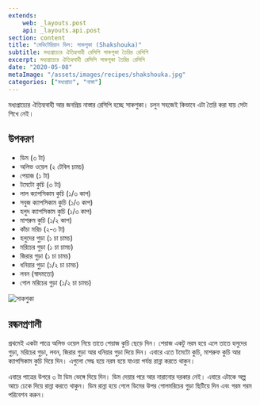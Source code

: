 ```yaml
---
extends:
    web: _layouts.post
    api: _layouts.api.post
section: content
title: "মেডিটেরিয়ান ডিস: সাকশুকা (Shakshouka)"
subtitle: মধ্যপ্রাচ্যের ঐতিহ্যবাহী রেসিপি সাকশুকা তৈরির রেসিপি
excerpt: মধ্যপ্রাচ্যের ঐতিহ্যবাহী রেসিপি সাকশুকা তৈরির রেসিপি
date: "2020-05-08"
metaImage: "/assets/images/recipes/shakshouka.jpg"
categories: ["মধ্যপ্রাচ্য", "নাস্তা"]
---
```


মধ্যপ্রাচ্যের ঐতিহ্যবাহী আর জনপ্রিয় নাস্তার রেসিপি হচ্ছে সাকশুকা। চলুন সহজেই কিভাবে এটা তৈরি করা যায় সেটা
শিখে নেই।

## উপকরণ

- ডিম (৩ টা)
- অলিভ ওয়েল (২ টেবিল চামচ)
- পেয়াজ (১ টা)
- টমেটো কুচি (৩ টা)
- লাল ক্যাপসিকাম কুচি (১/৩ কাপ)
- সবুজ ক্যাপসিকাম কুচি (১/৩ কাপ)
- হলুদ ক্যাপসিকাম কুচি (১/৩ কাপ)
- মাশরুম কুচি (১/২ কাপ)
- কাঁচা মরিচ (২-৩ টা)
- হলুদের গুড়া (১ চা চামচ)
- মরিচের গুড়া (১ চা চামচ)
- জিরার গুড়া (১ চা চামচ)
- ধনিয়ার গুড়া (১/২ চা চামচ)
- লবন (স্বাদমতো)
- গোল মরিচের গুড়া (১/২ চা চামচ)

![সাকশুকা](/assets/images/recipes/shakshouka.jpg)

## রন্ধনপ্রণালী

প্রথমেই একটা পাত্রে অলিভ ওয়েল নিয়ে তাতে পেয়াজ কুচি ছেড়ে দিন। পেয়াজ একটু নরম হয়ে এলে তাতে হলুদের গুড়া,
মরিচের গুড়া, লবন, জিরার গুড়া আর ধনিয়ার গুড়া দিয়ে দিন। এবারে এতে টমেটো কুচি, মাশরুফ কুচি আর ক্যাপসিকাম
কুচি দিয়ে দিন। এগুলো সেদ্ধ হয়ে নরম হয়ে যাওয়া পর্যন্ত রান্না করতে থাকুন।

এবারে পাত্রের উপরে ৩ টা ডিম ভেঙ্গে দিয়ে দিন। ডিম দেয়ার পরে আর নারানোর দরকার নেই। এবারে এটাকে অল্প আচে
ঢেকে দিয়ে রান্না করতে থাকুন। ডিম রান্না হয়ে গেলে ডিমের উপর গোলমরিচের গুড়া ছিটিয়ে দিন এবং গরম গরম পরিবেশন
করুন।
